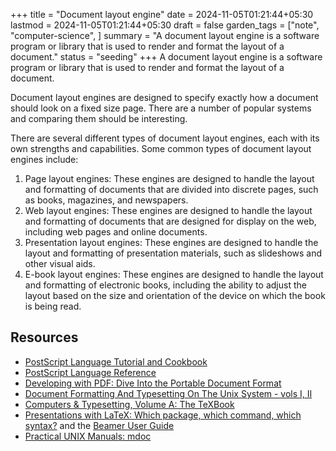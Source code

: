 +++
title = "Document layout engine"
date = 2024-11-05T01:21:44+05:30
lastmod = 2024-11-05T01:21:44+05:30
draft = false
garden_tags = ["note", "computer-science", ]
summary = "A document layout engine is a software program or library that is used to render and format the layout of a document."
status = "seeding"
+++
A document layout engine is a software program or library that is used to render and format the layout of a document.

Document layout engines are designed to specify exactly how a document should look on a fixed size page. There are a number of popular systems and comparing them should be interesting.

There are several different types of document layout engines, each with its own strengths and capabilities. Some common types of document layout engines include:
1. Page layout engines: These engines are designed to handle the layout and formatting of documents that are divided into discrete pages, such as books, magazines, and newspapers.
2. Web layout engines: These engines are designed to handle the layout and formatting of documents that are designed for display on the web, including web pages and online documents.
3. Presentation layout engines: These engines are designed to handle the layout and formatting of presentation materials, such as slideshows and other visual aids.
4. E-book layout engines: These engines are designed to handle the layout and formatting of electronic books, including the ability to adjust the layout based on the size and orientation of the device on which the book is being read.

## Resources
* [PostScript Language Tutorial and Cookbook](https://www.goodreads.com/book/show/1611082.PostScript\_Language\_Tutorial\_and\_Cookbook)
* [PostScript Language Reference](https://www.goodreads.com/book/show/2073439.PostScript\_Language\_Reference\_With\_Contains\_the\_Entire\_Text\_in\_PDF\_)
* [Developing with PDF: Dive Into the Portable Document Format](https://www.goodreads.com/book/show/18705476-developing-with-pdf)
* [Document Formatting And Typesetting On The Unix System - vols I, II](https://www.goodreads.com/book/show/976237.Document\_Formatting\_And\_Typesetting\_On\_The\_Unix\_System)
* [Computers & Typesetting, Volume A: The TeXBook](https://www.goodreads.com/book/show/1190262.Computers\_Typesetting\_Volume\_A)
* [Presentations with LaTeX: Which package, which command, which syntax?](https://www.goodreads.com/book/show/22880263-presentations-with-latex) and the [Beamer User Guide](http://tug.ctan.org/macros/latex/contrib/beamer/doc/beameruserguide.pdf)
* [Practical UNIX Manuals: mdoc](http://manpages.bsd.lv/mdoc.html)